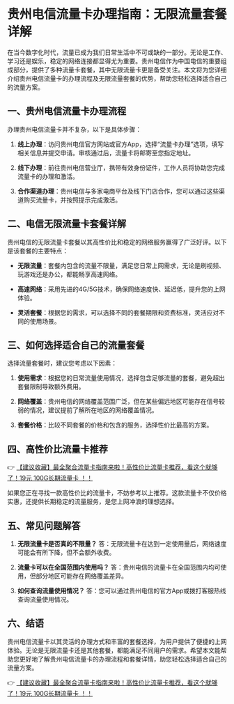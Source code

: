 # 贵州电信流量卡办理指南：无限流量套餐详解

在当今数字化时代，流量已成为我们日常生活中不可或缺的一部分。无论是工作、学习还是娱乐，稳定的网络连接都显得尤为重要。贵州电信作为中国电信的重要组成部分，提供了多种流量卡套餐，其中无限流量卡更是备受关注。本文将为您详细介绍贵州电信流量卡的办理流程及无限流量套餐的优势，帮助您轻松选择适合自己的流量方案。

## 一、贵州电信流量卡办理流程

办理贵州电信流量卡并不复杂，以下是具体步骤：

1. **线上办理**：访问贵州电信官方网站或官方App，选择“流量卡办理”选项，填写相关信息并提交申请。审核通过后，流量卡将邮寄至您指定地址。
   
2. **线下办理**：前往贵州电信营业厅，携带有效身份证件，工作人员将协助您完成流量卡的办理和激活。

3. **合作渠道办理**：贵州电信与多家电商平台及线下门店合作，您可以通过这些渠道购买流量卡，并按照提示完成激活。

## 二、电信无限流量卡套餐详解

贵州电信的无限流量卡套餐以其高性价比和稳定的网络服务赢得了广泛好评。以下是该套餐的主要特点：

- **无限流量**：套餐内包含的流量不限量，满足您日常上网需求，无论是刷视频、玩游戏还是办公，都能畅享高速网络。
  
- **高速网络**：采用先进的4G/5G技术，确保网络速度快、延迟低，提升您的上网体验。

- **灵活套餐**：根据您的需求，可以选择不同的套餐期限和资费标准，灵活应对不同的使用场景。

## 三、如何选择适合自己的流量套餐

选择流量套餐时，建议您考虑以下因素：

1. **使用需求**：根据您的日常流量使用情况，选择包含足够流量的套餐，避免超出套餐限制导致额外费用。
   
2. **网络覆盖**：贵州电信的网络覆盖范围广泛，但在某些偏远地区可能存在信号较弱的情况，建议提前了解所在地区的网络覆盖情况。

3. **套餐价格**：比较不同套餐的价格和包含的服务，选择性价比最高的方案。

## 四、高性价比流量卡推荐

👉 [【建议收藏】最全聚合流量卡指南来啦！高性价比流量卡推荐，看这个就够了！19元 100G长期流量卡 ！！](https://bit.ly/Liuliangka)

如果您正在寻找一款高性价比的流量卡，不妨参考以上推荐。这款流量卡不仅价格实惠，还提供长期稳定的流量服务，是您上网冲浪的理想选择。

## 五、常见问题解答

1. **无限流量卡是否真的不限量？**
   答：无限流量卡在达到一定使用量后，网络速度可能会有所下降，但不会额外收费。

2. **流量卡可以在全国范围内使用吗？**
   答：贵州电信的流量卡在全国范围内均可使用，但部分地区可能存在网络覆盖差异。

3. **如何查询流量使用情况？**
   答：您可以通过贵州电信的官方App或拨打客服热线查询流量使用情况。

## 六、结语

贵州电信流量卡以其灵活的办理方式和丰富的套餐选择，为用户提供了便捷的上网体验。无论是无限流量卡还是其他套餐，都能满足不同用户的需求。希望本文能帮助您更好地了解贵州电信流量卡的办理流程和套餐详情，助您轻松选择适合自己的流量方案。

👉 [【建议收藏】最全聚合流量卡指南来啦！高性价比流量卡推荐，看这个就够了！19元 100G长期流量卡 ！！](https://bit.ly/Liuliangka)